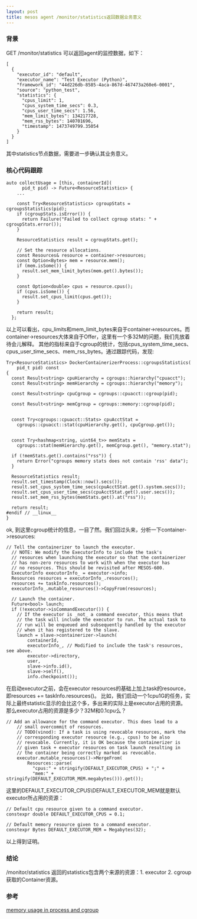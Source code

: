 ```yaml
---
layout: post
title: mesos agent /monitor/statistics返回数据业务意义
---
```


### 背景
GET /monitor/statistics 可以返回agent的监控数据，如下：

```
[
  {
    "executor_id": "default",
    "executor_name": "Test Executor (Python)",
    "framework_id": "44d226db-8585-4aca-867d-467473a260e6-0001",
    "source": "python_test",
    "statistics": {
      "cpus_limit": 1,
      "cpus_system_time_secs": 0.3,
      "cpus_user_time_secs": 1.56,
      "mem_limit_bytes": 134217728,
      "mem_rss_bytes": 140701696,
      "timestamp": 1473749799.35054
    }
  }
]
```
其中statistics节点数据，需要进一步确认其业务意义。

### 核心代码跟踪

```
auto collectUsage = [this, containerId](
      pid_t pid) -> Future<ResourceStatistics> {
    ...

    const Try<ResourceStatistics> cgroupStats = cgroupsStatistics(pid);
    if (cgroupStats.isError()) {
      return Failure("Failed to collect cgroup stats: " + cgroupStats.error());
    }

    ResourceStatistics result = cgroupStats.get();

    // Set the resource allocations.
    const Resources& resource = container->resources;
    const Option<Bytes> mem = resource.mem();
    if (mem.isSome()) {
      result.set_mem_limit_bytes(mem.get().bytes());
    }

    const Option<double> cpus = resource.cpus();
    if (cpus.isSome()) {
      result.set_cpus_limit(cpus.get());
    }

    return result;
  };
```
以上可以看出，cpu_limits和mem_limit_bytes来自于container->resources。而container->resources大体来自于Offer，这里有一个多32M的问题，我们先放着待会儿解释。
其他的指标来自于cgroup的统计，包括cpus_system_time_secs、cpus_user_time_secs、mem_rss_bytes。通过跟踪代码，发现:

```
Try<ResourceStatistics> DockerContainerizerProcess::cgroupsStatistics(
    pid_t pid) const
{
  const Result<string> cpuHierarchy = cgroups::hierarchy("cpuacct");
  const Result<string> memHierarchy = cgroups::hierarchy("memory");

  const Result<string> cpuCgroup = cgroups::cpuacct::cgroup(pid);
 
  const Result<string> memCgroup = cgroups::memory::cgroup(pid);


  const Try<cgroups::cpuacct::Stats> cpuAcctStat =
    cgroups::cpuacct::stat(cpuHierarchy.get(), cpuCgroup.get());


  const Try<hashmap<string, uint64_t>> memStats =
    cgroups::stat(memHierarchy.get(), memCgroup.get(), "memory.stat");

  if (!memStats.get().contains("rss")) {
    return Error("cgroups memory stats does not contain 'rss' data");
  }

  ResourceStatistics result;
  result.set_timestamp(Clock::now().secs());
  result.set_cpus_system_time_secs(cpuAcctStat.get().system.secs());
  result.set_cpus_user_time_secs(cpuAcctStat.get().user.secs());
  result.set_mem_rss_bytes(memStats.get().at("rss"));

  return result;
#endif // __linux__
}
```
ok, 到这里cgroup统计的信息，一目了然。我们回过头来，分析一下container->resources:

```
// Tell the containerizer to launch the executor.
  // NOTE: We modify the ExecutorInfo to include the task's
  // resources when launching the executor so that the containerizer
  // has non-zero resources to work with when the executor has
  // no resources. This should be revisited after MESOS-600.
  ExecutorInfo executorInfo_ = executor->info;
  Resources resources = executorInfo_.resources();
  resources += taskInfo.resources();
  executorInfo_.mutable_resources()->CopyFrom(resources);

  // Launch the container.
  Future<bool> launch;
  if (!executor->isCommandExecutor()) {
    // If the executor is _not_ a command executor, this means that
    // the task will include the executor to run. The actual task to
    // run will be enqueued and subsequently handled by the executor
    // when it has registered to the slave.
    launch = slave->containerizer->launch(
        containerId,
        executorInfo_, // Modified to include the task's resources, see above.
        executor->directory,
        user,
        slave->info.id(),
        slave->self(),
        info.checkpoint());
```
在启动executor之前，会在executor resources的基础上加上task的resource，即resources += taskInfo.resources()。
比如，我们启动一个1cpu1G的任务，实际上最终statistic显示的会比这个多，多出来的实际上是executor占用的资源。
那么executor占用的资源是多少？32M和0.1cpu么？

```
// Add an allowance for the command executor. This does lead to a
    // small overcommit of resources.
    // TODO(vinod): If a task is using revocable resources, mark the
    // corresponding executor resource (e.g., cpus) to be also
    // revocable. Currently, it is OK because the containerizer is
    // given task + executor resources on task launch resulting in
    // the container being correctly marked as revocable.
    executor.mutable_resources()->MergeFrom(
        Resources::parse(
          "cpus:" + stringify(DEFAULT_EXECUTOR_CPUS) + ";" +
          "mem:" + stringify(DEFAULT_EXECUTOR_MEM.megabytes())).get());
```
这里的DEFAULT_EXECUTOR_CPUS\DEFAULT_EXECUTOR_MEM就是默认executor所占用的资源：

```
// Default cpu resource given to a command executor.
constexpr double DEFAULT_EXECUTOR_CPUS = 0.1;

// Default memory resource given to a command executor.
constexpr Bytes DEFAULT_EXECUTOR_MEM = Megabytes(32);
```
以上得到证明。

### 结论
/monitor/statistics 返回的statistics包含两个来源的资源：1. executor 2. cgroup获取的Container资源。

### 参考
[memory usage in process and cgroup](http://hustcat.github.io/memory-usage-in-process-and-cgroup/)


